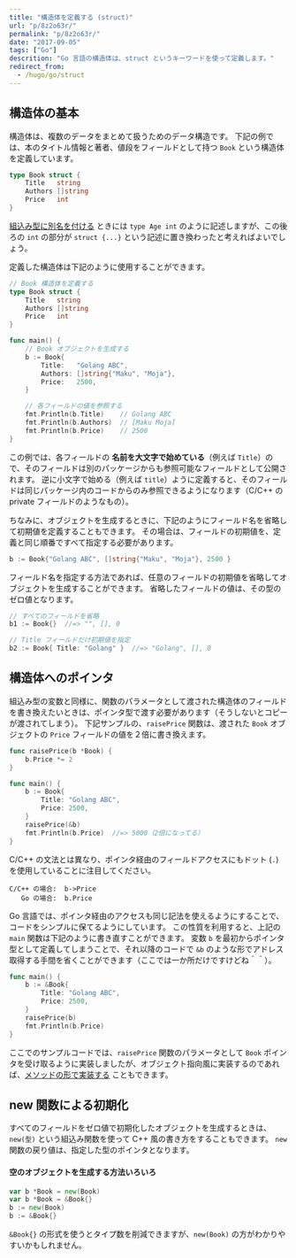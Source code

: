 ```yaml
---
title: "構造体を定義する (struct)"
url: "p/8z2o63r/"
permalink: "p/8z2o63r/"
date: "2017-09-05"
tags: ["Go"]
descrition: "Go 言語の構造体は、struct というキーワードを使って定義します。"
redirect_from:
  - /hugo/go/struct
---
```


構造体の基本
----

構造体は、複数のデータをまとめて扱うためのデータ構造です。
下記の例では、本のタイトル情報と著者、値段をフィールドとして持つ `Book` という構造体を定義しています。

~~~ go
type Book struct {
	Title   string
	Authors []string
	Price   int
}
~~~

[組込み型に別名を付ける](/p/cuxyj8c) ときには `type Age int` のように記述しますが、この後ろの `int` の部分が `struct {...}` という記述に置き換わったと考えればよいでしょう。

定義した構造体は下記のように使用することができます。

~~~ go
// Book 構造体を定義する
type Book struct {
	Title   string
	Authors []string
	Price   int
}

func main() {
	// Book オブジェクトを生成する
	b := Book{
		Title:   "Golang ABC",
		Authors: []string{"Maku", "Moja"},
		Price:   2500,
	}

	// 各フィールドの値を参照する
	fmt.Println(b.Title)    // Golang ABC
	fmt.Println(b.Authors)  // [Maku Moja]
	fmt.Println(b.Price)    // 2500
}
~~~

この例では、各フィールドの __名前を大文字で始めている__（例えば `Title`）ので、そのフィールドは別のパッケージからも参照可能なフィールドとして公開されます。
逆に小文字で始める（例えば `title`）ように定義すると、そのフィールドは同じパッケージ内のコードからのみ参照できるようになります（C/C++ の private フィールドのようなもの）。

ちなみに、オブジェクトを生成するときに、下記のようにフィールド名を省略して初期値を定義することもできます。
その場合は、フィールドの初期値を、定義と同じ順番ですべて指定する必要があります。

~~~ go
b := Book{"Golang ABC", []string{"Maku", "Moja"}, 2500 }
~~~

フィールド名を指定する方法であれば、任意のフィールドの初期値を省略してオブジェクトを生成することができます。
省略したフィールドの値は、その型のゼロ値となります。

~~~ go
// すべてのフィールドを省略
b1 := Book{}  //=> "", [], 0

// Title フィールドだけ初期値を指定
b2 := Book{ Title: "Golang" }  //=> "Golang", [], 0
~~~


構造体へのポインタ
----

組込み型の変数と同様に、関数のパラメータとして渡された構造体のフィールドを書き換えたいときは、ポインタ型で渡す必要があります（そうしないとコピーが渡されてしまう）。
下記サンプルの、`raisePrice` 関数は、渡された `Book` オブジェクトの `Price` フィールドの値を２倍に書き換えます。

~~~ go
func raisePrice(b *Book) {
	b.Price *= 2
}

func main() {
	b := Book{
		Title: "Golang ABC",
		Price: 2500,
	}
	raisePrice(&b)
	fmt.Println(b.Price)  //=> 5000（2倍になってる）
}
~~~

C/C++ の文法とは異なり、ポインタ経由のフィールドアクセスにもドット (`.`) を使用していることに注目してください。

~~~
C/C++ の場合:  b->Price
   Go の場合:  b.Price
~~~

Go 言語では、ポインタ経由のアクセスも同じ記法を使えるようにすることで、コードをシンプルに保てるようにしています。
この性質を利用すると、上記の `main` 関数は下記のように書き直すことができます。
変数 `b` を最初からポインタ型として定義してしまうことで、それ以降のコードで `&b` のような形でアドレス取得する手間を省くことができます（ここでは一か所だけですけどね＾＾）。

~~~ go
func main() {
	b := &Book{
		Title: "Golang ABC",
		Price: 2500,
	}
	raisePrice(b)
	fmt.Println(b.Price)
}
~~~

ここでのサンプルコードでは、`raisePrice` 関数のパラメータとして `Book` ポインタを受け取るように実装しましたが、オブジェクト指向風に実装するのであれば、[メソッドの形で実装する](/p/4behkor) こともできます。


new 関数による初期化
----

すべてのフィールドをゼロ値で初期化したオブジェクトを生成するときは、`new(型)` という組込み関数を使って C++ 風の書き方をすることもできます。
`new` 関数の戻り値は、指定した型のポインタとなります。

#### 空のオブジェクトを生成する方法いろいろ

~~~ go
var b *Book = new(Book)
var b *Book = &Book{}
b := new(Book)
b := &Book{}
~~~

`&Book{}` の形式を使うとタイプ数を削減できますが、`new(Book)` の方がわかりやすいかもしれません。

